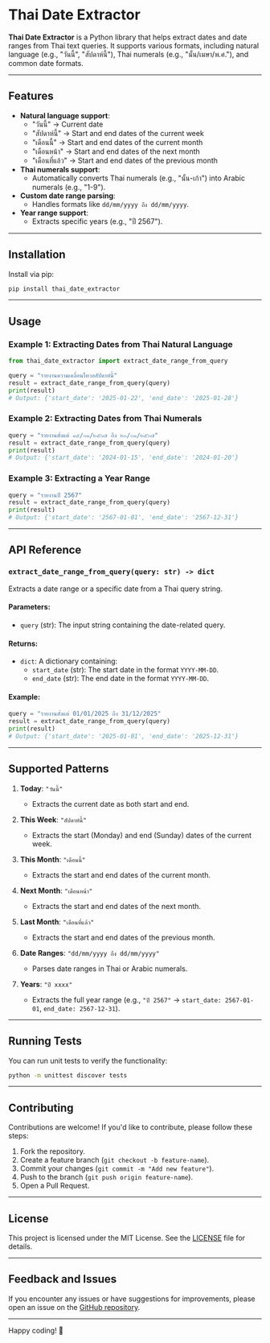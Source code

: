 # Thai Date Extractor

**Thai Date Extractor** is a Python library that helps extract dates and date ranges from Thai text queries. It supports various formats, including natural language (e.g., "วันนี้", "สัปดาห์นี้"), Thai numerals (e.g., "นั้น/เมษา/พ.ศ."), and common date formats.

---

## Features
- **Natural language support**:
  - "วันนี้" → Current date
  - "สัปดาห์นี้" → Start and end dates of the current week
  - "เดือนนี้" → Start and end dates of the current month
  - "เดือนหน้า" → Start and end dates of the next month
  - "เดือนที่แล้ว" → Start and end dates of the previous month
- **Thai numerals support**:
  - Automatically converts Thai numerals (e.g., "นั้น-เก้า") into Arabic numerals (e.g., "1-9").
- **Custom date range parsing**:
  - Handles formats like `dd/mm/yyyy ถึง dd/mm/yyyy`.
- **Year range support**:
  - Extracts specific years (e.g., "ปี 2567").

---

## Installation

Install via pip:

```bash
pip install thai_date_extractor
```

---

## Usage

### Example 1: Extracting Dates from Thai Natural Language
```python
from thai_date_extractor import extract_date_range_from_query

query = "รายงานความเคลื่อนไหวอสัปดาห์นี้"
result = extract_date_range_from_query(query)
print(result)
# Output: {'start_date': '2025-01-22', 'end_date': '2025-01-28'}
```

### Example 2: Extracting Dates from Thai Numerals
```python
query = "รายงานตั้งแต่ ๑๕/๐๑/๒๕๖๗ ถึง ๒๐/๐๑/๒๕๖๗"
result = extract_date_range_from_query(query)
print(result)
# Output: {'start_date': '2024-01-15', 'end_date': '2024-01-20'}
```

### Example 3: Extracting a Year Range
```python
query = "รายงานปี 2567"
result = extract_date_range_from_query(query)
print(result)
# Output: {'start_date': '2567-01-01', 'end_date': '2567-12-31'}
```

---

## API Reference

### `extract_date_range_from_query(query: str) -> dict`
Extracts a date range or a specific date from a Thai query string.

#### Parameters:
- `query` (str): The input string containing the date-related query.

#### Returns:
- `dict`: A dictionary containing:
  - `start_date` (str): The start date in the format `YYYY-MM-DD`.
  - `end_date` (str): The end date in the format `YYYY-MM-DD`.

#### Example:
```python
query = "รายงานตั้งแต่ 01/01/2025 ถึง 31/12/2025"
result = extract_date_range_from_query(query)
print(result)
# Output: {'start_date': '2025-01-01', 'end_date': '2025-12-31'}
```

---

## Supported Patterns

1. **Today**: `"วันนี้"`  
   - Extracts the current date as both start and end.

2. **This Week**: `"สัปดาห์นี้"`  
   - Extracts the start (Monday) and end (Sunday) dates of the current week.

3. **This Month**: `"เดือนนี้"`  
   - Extracts the start and end dates of the current month.

4. **Next Month**: `"เดือนหน้า"`  
   - Extracts the start and end dates of the next month.

5. **Last Month**: `"เดือนที่แล้ว"`  
   - Extracts the start and end dates of the previous month.

6. **Date Ranges**: `"dd/mm/yyyy ถึง dd/mm/yyyy"`  
   - Parses date ranges in Thai or Arabic numerals.

7. **Years**: `"ปี xxxx"`  
   - Extracts the full year range (e.g., `"ปี 2567"` → `start_date: 2567-01-01`, `end_date: 2567-12-31`).

---

## Running Tests

You can run unit tests to verify the functionality:

```bash
python -m unittest discover tests
```

---

## Contributing

Contributions are welcome! If you'd like to contribute, please follow these steps:
1. Fork the repository.
2. Create a feature branch (`git checkout -b feature-name`).
3. Commit your changes (`git commit -m "Add new feature"`).
4. Push to the branch (`git push origin feature-name`).
5. Open a Pull Request.

---

## License

This project is licensed under the MIT License. See the [LICENSE](LICENSE) file for details.

---

## Feedback and Issues

If you encounter any issues or have suggestions for improvements, please open an issue on the [GitHub repository](https://github.com/devmas-co-th/thai_date_extractor).

---

Happy coding! 🎉
